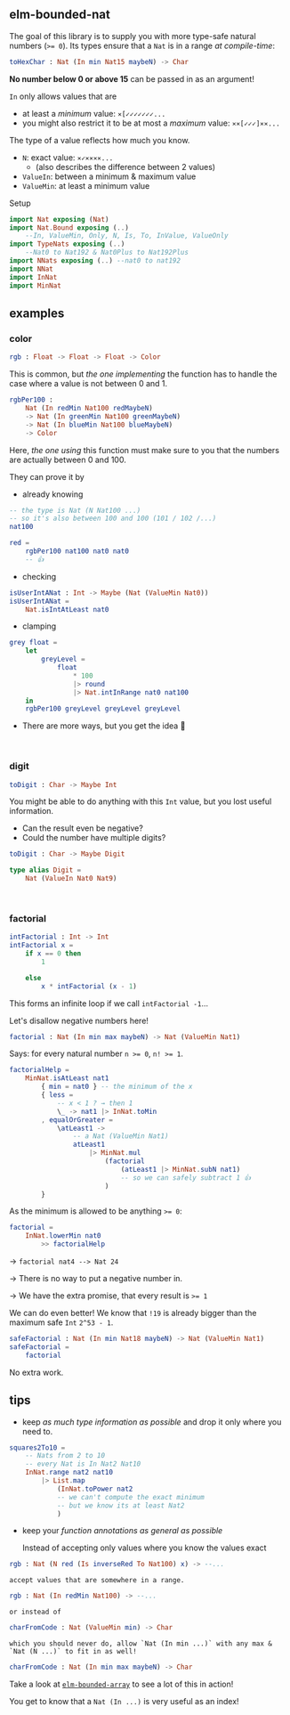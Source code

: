 ## elm-bounded-nat

The goal of this library is to supply you with more type-safe natural numbers (`>= 0`).
Its types ensure that a `Nat` is in a range _at compile-time_:

```elm
toHexChar : Nat (In min Nat15 maybeN) -> Char
```

**No number below 0 or above 15** can be passed in as an argument!

`In` only allows values that are
- at least a _minimum_ value: `⨯[✓✓✓✓✓✓✓...`
- you might also restrict it to be at most a _maximum_ value: `⨯⨯[✓✓✓]⨯⨯...`

The type of a value reflects how much you know.

- `N`: exact value: `⨯✓⨯⨯⨯⨯...`
    - (also describes the difference between 2 values)
- `ValueIn`: between a minimum & maximum value
- `ValueMin`: at least a minimum value

Setup

```elm
import Nat exposing (Nat)
import Nat.Bound exposing (..)
    --In, ValueMin, Only, N, Is, To, InValue, ValueOnly
import TypeNats exposing (..)
    --Nat0 to Nat192 & Nat0Plus to Nat192Plus
import NNats exposing (..) --nat0 to nat192
import NNat
import InNat
import MinNat
```

## examples


### color

```elm
rgb : Float -> Float -> Float -> Color
```

This is common, but _the one implementing_ the function has to handle the case where a value is not between 0 and 1.

```elm
rgbPer100 :
    Nat (In redMin Nat100 redMaybeN)
    -> Nat (In greenMin Nat100 greenMaybeN)
    -> Nat (In blueMin Nat100 blueMaybeN)
    -> Color
```
Here, _the one using_ this function must make sure to you that the numbers are actually between 0 and 100.

They can prove it by

- already knowing

```elm
-- the type is Nat (N Nat100 ...)
-- so it's also between 100 and 100 (101 / 102 /...)
nat100

red =
    rgbPer100 nat100 nat0 nat0
    -- 👍
```
- checking

```elm
isUserIntANat : Int -> Maybe (Nat (ValueMin Nat0))
isUserIntANat =
    Nat.isIntAtLeast nat0
```
- clamping

```elm
grey float =
    let
        greyLevel =
            float
                * 100
                |> round
                |> Nat.intInRange nat0 nat100
    in
    rgbPer100 greyLevel greyLevel greyLevel
```

- There are more ways, but you get the idea 🙂

&emsp;


### digit

```elm
toDigit : Char -> Maybe Int
```

You might be able to do anything with this `Int` value, but you lost useful information.

- Can the result even be negative?
- Could the number have multiple digits?

```elm
toDigit : Char -> Maybe Digit

type alias Digit =
    Nat (ValueIn Nat0 Nat9)
```

&emsp;


### factorial

```elm
intFactorial : Int -> Int
intFactorial x =
    if x == 0 then
        1

    else
        x * intFactorial (x - 1)
```

This forms an infinite loop if we call `intFactorial -1`...

Let's disallow negative numbers here!

```elm
factorial : Nat (In min max maybeN) -> Nat (ValueMin Nat1)
```
Says: for every natural number `n >= 0`, `n! >= 1`.
```elm
factorialHelp =
    MinNat.isAtLeast nat1
        { min = nat0 } -- the minimum of the x
        { less =
            -- x < 1 ? → then 1
            \_ -> nat1 |> InNat.toMin
        , equalOrGreater =
            \atLeast1 ->
                -- a Nat (ValueMin Nat1)
                atLeast1
                    |> MinNat.mul
                        (factorial
                            (atLeast1 |> MinNat.subN nat1)
                            -- so we can safely subtract 1 👍
                        )
        }
```
As the minimum is allowed to be anything `>= 0`:
```elm
factorial =
    InNat.lowerMin nat0
        >> factorialHelp
```

→ `factorial nat4 --> Nat 24`

→ There is no way to put a negative number in.

→ We have the extra promise, that every result is `>= 1`

We can do even better!
We know that `!19` is already bigger than the maximum safe `Int` `2^53 - 1`.

```elm
safeFactorial : Nat (In min Nat18 maybeN) -> Nat (ValueMin Nat1)
safeFactorial =
    factorial
```

No extra work.


## tips

- keep _as much type information as possible_ and drop it only where you need to.
```elm
squares2To10 =
    -- Nats from 2 to 10
    -- every Nat is In Nat2 Nat10
    InNat.range nat2 nat10
        |> List.map
            (InNat.toPower nat2
            -- we can't compute the exact minimum
            -- but we know its at least Nat2
            )
```
- keep your _function annotations as general as possible_
    
    Instead of accepting only values where you know the values exact
```elm
rgb : Nat (N red (Is inverseRed To Nat100) x) -> --...
```
    accept values that are somewhere in a range.
```elm
rgb : Nat (In redMin Nat100) -> --...
```
    or instead of
```elm
charFromCode : Nat (ValueMin min) -> Char
```
    which you should never do, allow `Nat (In min ...)` with any max & `Nat (N ...)` to fit in as well!
```elm
charFromCode : Nat (In min max maybeN) -> Char
```

Take a look at [`elm-bounded-array`][bounded-array] to see a lot of this in action!

You get to know that a `Nat (In ...)` is very useful as an index!

[bounded-array]: https://package.elm-lang.org/packages/indique/elm-bounded-array/latest/
